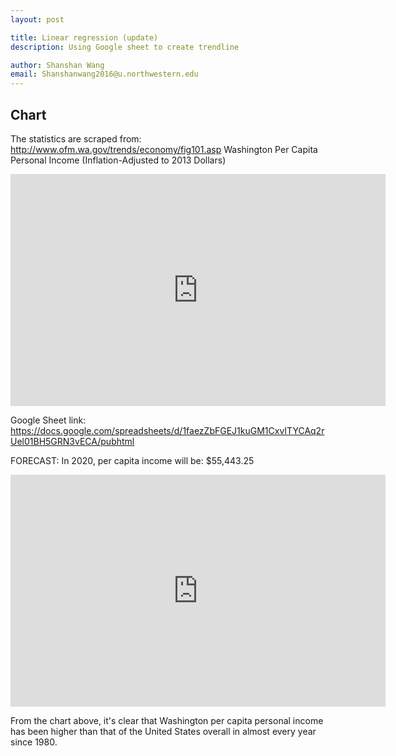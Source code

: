 ```yaml
---
layout: post

title: Linear regression (update)
description: Using Google sheet to create trendline

author: Shanshan Wang
email: Shanshanwang2016@u.northwestern.edu
---
```


## Chart
The statistics are scraped from: 
http://www.ofm.wa.gov/trends/economy/fig101.asp
Washington Per Capita Personal Income
(Inflation-Adjusted to 2013 Dollars)

<iframe width="600" height="371" seamless frameborder="0" scrolling="no" src="https://docs.google.com/spreadsheets/d/1faezZbFGEJ1kuGM1CxvITYCAq2rUel01BH5GRN3vECA/pubchart?oid=658545782&amp;format=interactive"></iframe>

Google Sheet link:
https://docs.google.com/spreadsheets/d/1faezZbFGEJ1kuGM1CxvITYCAq2rUel01BH5GRN3vECA/pubhtml

FORECAST:
In 2020, per capita income will be: $55,443.25

<iframe width="600" height="371" seamless frameborder="0" scrolling="no" src="https://docs.google.com/spreadsheets/d/1faezZbFGEJ1kuGM1CxvITYCAq2rUel01BH5GRN3vECA/pubchart?oid=1956802605&amp;format=interactive"></iframe>

From the chart above, it's clear that Washington per capita personal income has been higher than that of the United States overall in almost every year since 1980.

